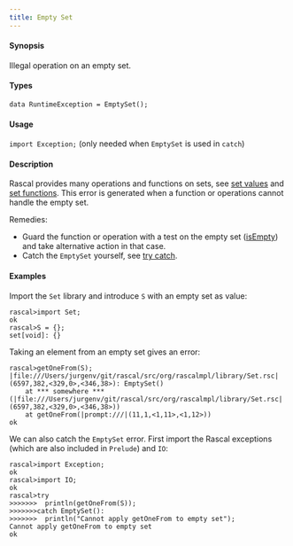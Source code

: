 ```yaml
---
title: Empty Set
---
```


#### Synopsis

Illegal operation on an empty set.

#### Types

`data RuntimeException = EmptySet();`
       
#### Usage

`import Exception;` (only needed when `EmptySet` is used in `catch`)

#### Description

Rascal provides many operations and functions on sets, see [set values](../../../../../Rascal/Expressions/Values/Set/index.md)
and [set functions](../../../../../Library/Set.md).
This error is generated when a function or operations cannot handle the empty set.

Remedies:

*  Guard the function or operation with a test on the empty set ([isEmpty](../../../../../Library/Set.md#Set-isEmpty)) and 
  take alternative action in that case.
*  Catch the `EmptySet` yourself, see [try catch](../../../../../Rascal/Statements/TryCatch/index.md).

#### Examples

Import the `Set` library and introduce `S` with an empty set as value:

```rascal-shell ,continue,error
rascal>import Set;
ok
rascal>S = {};
set[void]: {}
```
Taking an element from an empty set gives an error:

```rascal-shell ,continue,error
rascal>getOneFrom(S);
|file:///Users/jurgenv/git/rascal/src/org/rascalmpl/library/Set.rsc|(6597,382,<329,0>,<346,38>): EmptySet()
	at *** somewhere ***(|file:///Users/jurgenv/git/rascal/src/org/rascalmpl/library/Set.rsc|(6597,382,<329,0>,<346,38>))
	at getOneFrom(|prompt:///|(11,1,<1,11>,<1,12>))
ok
```
We can also catch the `EmptySet` error. First import the Rascal exceptions (which are also included in `Prelude`)
and `IO`:

```rascal-shell ,continue,error
rascal>import Exception;
ok
rascal>import IO;
ok
rascal>try 
>>>>>>>  println(getOneFrom(S)); 
>>>>>>>catch EmptySet(): 
>>>>>>>  println("Cannot apply getOneFrom to empty set");
Cannot apply getOneFrom to empty set
ok
```


